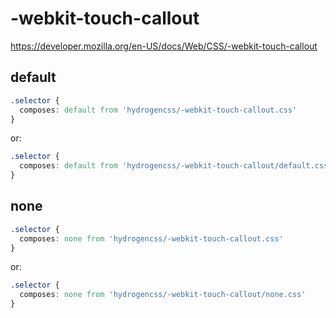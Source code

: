# -webkit-touch-callout

https://developer.mozilla.org/en-US/docs/Web/CSS/-webkit-touch-callout

## default
```css
.selector {
  composes: default from 'hydrogencss/-webkit-touch-callout.css'
}
```

or:
```css
.selector {
  composes: default from 'hydrogencss/-webkit-touch-callout/default.css'
}
```

## none
```css
.selector {
  composes: none from 'hydrogencss/-webkit-touch-callout.css'
}
```

or:
```css
.selector {
  composes: none from 'hydrogencss/-webkit-touch-callout/none.css'
}
```

